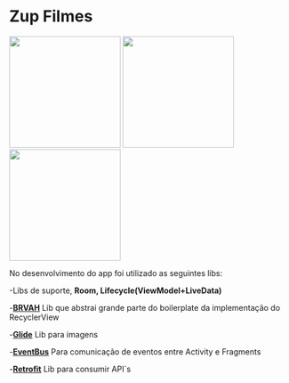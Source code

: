 # Zup Filmes


<p float="left">  
  <img src="https://lh3.googleusercontent.com/S-6hQSdcremxj_u6-CKXH9jizu9OFNBzHttit2TG7PirOQFAGACsAAOSU1o8Xrg9PhfgdNL2UfBz8PXQU6u9FSu2fhxfyPqQaC1YUmEWXNMBfsuWL6Ck7cTSOqnsdQZA5rT44VNd37vnr-r3WUtoAMmPzrENTXJnL563LuLOKblrQEfATHAH_15ouGQjy3fXm0kpYkLNH7GI1EcBHgd9viJQq_Au3T7kBfhwYgeTrPknS3MkjP7wqktOuCGatbkt3-ByKz9T-aN0y-VrRNfNg10qdcaY_VwSx9qiKF2QIyMRiDed9xauFFxd8izabN4m4Tfgx6_pyepkBVWrjn1fs9HLa_aqnqTPXJZweGIie9-AsIvoFWd8-om24-ymmrvgQKukK4yuF22Ja2RLAx8lAategDnjEJhIPpDjY57eMhvVfZX8W2gwaNlJk5jjPkBND5zv5xJjZ9IxFKR3IV2_3XFFYQdR5rYzrTJvJdcoR4KalcY0bqGKiEWFZuL5b86wFn9waXyTGD0zQnynGCfMluE3O3ucjpD5T0VAmVZmXrD4MDA9ZnN4SYLkYKCV1nYSpAms-nm3QT4N0dX1gbehKsOKZSnkHA88GtxgFekqysMeoD1-pfCjMD4OHbCcf3DcgV7OhoToqCL99N1oiW_REVGEMZqruaQ=w413-h733-no" width="200" /> 
  <img src="https://lh3.googleusercontent.com/JOJXoqqgQwzTr1lrSvtkg2ZUKoJwNso4YjUV_-5Sod2audu0XObbwiK0_S-cWE2Jlxocq7Q0tmxywYWdiA-Dw1UYPCUYQqAqzZf-3U5gus1SR2E-uVNbQ9f1_aJvsfUz6vrdZ5r4OHtfPPZpRn2geoeXFk8WHohf36W4geRN4KfoW3VRhCOK95axhTkTDUEP_pQbIn0saUgGIeTWU4I_nZT_JGdhl_Wk5T_SH7wGEyMeZPQVp3Z_FemyZKXb1nDAAqluRxyI_TdsaWOpxdb4KzgrZnLO-qBgwvUqroV2hfaNje2yZei7n_EIW5thysDNPYLycz6amxe6XI6b51Ki3FOpWY8Rt7ML0nQ1wWnak4LBmFKjiF81QqscZqJzoPICEBtM3vr_yXp4HmcdXnYewF7EiBGmP-BYNpfWH2EBDI4u-eI51yq_0vlrO5VXd_kTDgm6_9uJDs0y3vN4avgvDJ6iUUkAzDCKgdZaZgaLpmHKHd_XA_0mar0s3Nse7jPy2jwAGRTm8bPlU6cvqg1xE_o9XAz9opJC8vLc0DAI9jnSZsYd7ntoj27QbYR-R8ABtK91VWWqCZkfkbh-O-thKOR2ix_KZUR90OWm0szA8ka9yUUomPhQ9gxc3Gri_Q8ZNrjDe3I6aznyk7xeJGs_GmoPzP2rACk" width="200" />
  <img src="https://lh3.googleusercontent.com/09VF7Motbe-cQ7-rP1irHnhmWo1YUv5maqhOusnvkgHHlmHuKOiFTPcFdYMpt4A2wd3Wp4SkMD-FfDKz-54hr0VQYdwz8IYvaeQO4ewdKxxWYuuFIlOsKFgkV_vgcOYaMRVXy5cjmRN5ps3KXEfSLN_ckda66P379lS-1CyEo13ODbzgk4BvwyFKXuZlTOr2sQ2JkofHvbCGC8D0Za98Ie_j0aFTGCOE8ilATYDRxmLnosS9m4UjtCOV4uyd24i-YdsgCzMUkcdbcbCsyUYcG5HPVInTIFyrOgEMk3tSZr2fvk-Dvu0A53g1NA2UIrZ-ivG1Eix847_Qqjet3FZnCbDt2Xr85Ja9CSisyBuzBbEg0KgUbMIeeOOSjEySVhRwoEFavOfs3driL2h_rMLuOsEUHvqGtd00KklnWz_95Ym3YLO42C7-XdDq3x1D53ngVHlTgEurP3o4v3GGYfSPNWbs5Amtobiljh5jP4vPBZPYCLq2tpAIMKTEUgHeApdA_h_nT3Hgz3FAkL32Kwo8Ry-EdMrgVsPoMuAhYGoV91JJ1Yq81AB5uF8fQMxggzS_N_2VDNiDA8c_ivHmO87OXAsflNN6acasNGAaZ3xqN7fd4pNG8oRcJVCmniuss1mYJZETIFsQeQngBB7DBYcyKygVUDBLq9E=w413-h733-no" width="200" />
</p>

No desenvolvimento do app foi utilizado as seguintes libs:

-Libs de suporte, **Room, Lifecycle(ViewModel+LiveData)**

-**[BRVAH](https://github.com/CymChad/BaseRecyclerViewAdapterHelper)** Lib que abstrai grande parte do boilerplate da implementação do RecyclerView

-**[Glide](https://github.com/bumptech/glide)** Lib para imagens

-**[EventBus](https://github.com/greenrobot/EventBus)** Para comunicação de eventos entre Activity e Fragments

-**[Retrofit](https://square.github.io/retrofit/)** Lib para consumir API`s

